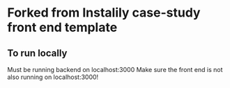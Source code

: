 # Forked from Instalily case-study front end template

## To run locally
<npm start>

Must be running backend on localhost:3000
Make sure the front end is not also running on localhost:3000! 
